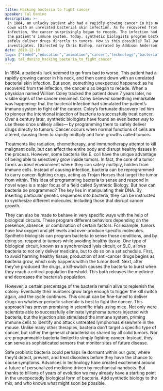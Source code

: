 ```yaml
---
title: Hacking bacteria to fight cancer
speaker: Tal Danino
description: >-
 In 1884, an unlucky patient who had a rapidly growing cancer in his neck came
 down with an unrelated bacterial skin infection. As he recovered from the
 infection, the cancer surprisingly began to recede. The infection had stimulated
 the patient's immune system. Today, synthetic biologists program bacteria to
 safely deliver drugs directly to tumors. How is this possible? Tal Danino
 investigates. [Directed by Chris Bishop, narrated by Addison Anderson].
date: 2019-12-10
tags: ["teded","education","animation","cancer","technology","bacteria","health-care","medicine","illness","public-health","health","medical-research","healthcare","dna"]
slug: tal_danino_hacking_bacteria_to_fight_cancer
---
```


In 1884, a patient’s luck seemed to go from bad to worse. This patient had a rapidly
growing cancer in his neck, and then came down with an unrelated bacterial skin
infection. But soon, something unexpected happened: as he recovered from the infection, 
the cancer also began to recede. When a physician named William Coley tracked the patient
down 7 years later, no visible signs of the cancer remained. Coley believed something
remarkable was happening: that the bacterial infection had stimulated the patient’s
immune system to fight off the cancer. Coley’s fortunate discovery led him to pioneer the
intentional injection of bacteria to successfully treat cancer. Over a century later,
synthetic biologists have found an even better way to use these once unlikely allies— by
programming them to safely deliver drugs directly to tumors. Cancer occurs when normal
functions of cells are altered, causing them to rapidly multiply and form growths called
tumors.

Treatments like radiation, chemotherapy, and immunotherapy attempt to kill malignant
cells, but can affect the entire body and disrupt healthy tissues in the
process. However, some bacteria like E. coli have the unique advantage of being able to
selectively grow inside tumors. In fact, the core of a tumor forms an ideal environment
where they can safely multiply, hidden from immune cells. Instead of causing infection,
bacteria can be reprogrammed to carry cancer-fighting drugs, acting as Trojan Horses 
that target the tumor from within. This idea of programming bacteria to sense and respond
in novel ways is a major focus of a field called Synthetic Biology. But how can bacteria
be programmed? The key lies in manipulating their DNA. By inserting particular genetic
sequences into bacteria, they can be instructed to synthesize different molecules,
including those that disrupt cancer growth.

They can also be made to behave in very specific ways with the help of biological
circuits. These program different behaviors depending on the presence, absence, or
combination of certain factors. For example, tumors have low oxygen and pH levels and
over-produce specific molecules. Synthetic biologists can program bacteria to sense those
conditions, and by doing so, respond to tumors while avoiding healthy tissue. One type of
biological circuit, known as a synchronized lysis circuit, or SLC, allows bacteria to
not only deliver medicine, but to do so on a set schedule. First, to avoid harming healthy
tissue, production of anti-cancer drugs begins as bacteria grow, which only happens 
within the tumor itself. Next, after they’ve produced the drugs, a kill-switch causes the
bacteria to burst when they reach a critical population threshold. This both releases the
medicine and decreases the bacteria’s population.

However, a certain percentage of the bacteria remain alive to replenish the colony.
Eventually their numbers grow large enough to trigger the kill switch again, and the cycle
continues. This circuit can be fine-tuned to deliver drugs on whatever periodic schedule
is best to fight the cancer. This approach has proven promising in scientific trials using
mice. Not only were scientists able to successfully eliminate lymphoma tumors injected
with bacteria, but the injection also stimulated the immune system, priming immune cells 
to identify and attack untreated lymphomas elsewhere in the mouse. Unlike many other
therapies, bacteria don’t target a specific type of cancer, but rather the general
characteristics shared by all solid tumors. Nor are programmable bacteria limited to
simply fighting cancer. Instead, they can serve as sophisticated sensors that monitor
sites of future disease.

Safe probiotic bacteria could perhaps lie dormant within our guts, where they’d detect,
prevent, and treat disorders before they have the chance to cause symptoms. Advances in
technology have created excitement around a future of personalized medicine driven by
mechanical nanobots. But thanks to billions of years of evolution we may already have a
starting point in the unexpectedly biological form of bacteria. Add synthetic biology to
the mix, and who knows what might soon be possible.

<!--
ad_duration=0
event="TED-Ed"
external_start_time=0
intro_duration=0
is_subtitle_required="False"
is_talk_featured="False"
language="en"
language_swap="False"
native_language="en"
number_of_related_talks=6
number_of_speakers=1
number_of_subtitled_videos=0
number_of_tags=14
number_of_talk_download_languages=19
number_of_talk_more_resources=0
number_of_talk_recommendations=0
number_of_talks_take_actions=0
post_ad_duration=0
published_timestamp="2019-12-11 19:57:19"
recording_date="2019-12-10"
speaker_description="Synthetic biologist"
speaker_is_published=1
speaker_name="Tal Danino"
talk_name="Hacking bacteria to fight cancer"
talks_tags=["teded","education","animation","cancer","technology","bacteria","health-care","medicine","illness","public-health","health","medical-research","healthcare","dna"]
url_photo_speaker="https://pe.tedcdn.com/images/ted/dde2c6bc9b16e967eca843d65b3ab63d77258dd8_254x191.jpg"
url_photo_talk="https://s3.amazonaws.com/talkstar-photos/uploads/2e12595d-e366-4913-8a73-7446b7f3c18c/programbacteria_textless.jpg"
url_webpage="https://www.ted.com/talks/tal_danino_hacking_bacteria_to_fight_cancer"
video_type_name="TED-Ed Original"
-->